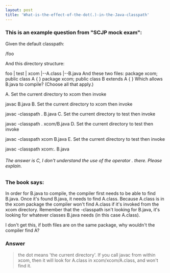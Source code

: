 ```yaml
---
layout: post
title: 'What-is-the-effect-of-the-dot(.)-in-the-Java-classpath'
---
```


### This is an example question from "SCJP mock exam":

Given the default classpath:

/foo

And this directory structure:

foo
  |
 test
    |
   xcom
     |--A.class
     |--B.java
And these two files:
package xcom;
public class A { }
package xcom;
public class B extends A { }
Which allows B.java to compile? (Choose all that apply.)


A. Set the current directory to xcom then invoke

javac B.java
B. Set the current directory to xcom then invoke

javac -classpath . B.java
C. Set the current directory to test then invoke

javac -classpath . xcom/B.java
D. Set the current directory to test then invoke

javac -classpath xcom B.java
E. Set the current directory to test then invoke

javac -classpath xcom:. B.java

###### The answer is C, I don't understand the use of the operator . there. Please explain.

### The book says:
>
In order for B.java to compile, the compiler first needs to be able to find B.java. Once it's found  B.java, it needs to find A.class. Because A.class is in the  xcom package the compiler won't find A.class if it's invoked from the xcom directory. Remember that the -classpath isn't looking for B.java, it's looking for whatever classes  B.java needs (in this case A.class).

I don't get this, if both files are on the same package, why wouldn't the compiler find A?


### Answer

> the dot means 'the current directory'. If you call javac from within xcom, then it will look for A.class in  xcom/xcom/A.class, and won't find it.